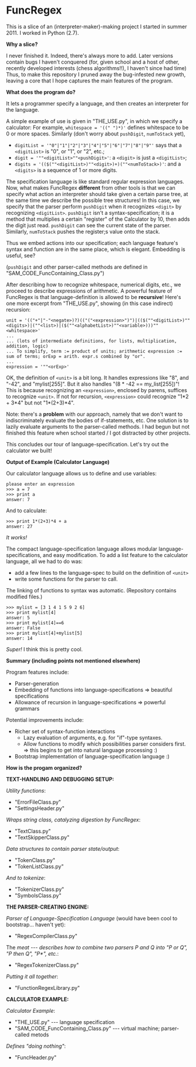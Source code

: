 FuncRegex
=========



This is a slice of an (interpreter-maker)-making project I started in summer 2011. I worked in Python (2.7). 


**Why a slice?**

I never finished it. 
Indeed, there's always more to add. Later versions contain bugs I haven't conquered
(for, given school and a host of other, recently developed interests (chess algorithms!!), I haven't since had time)
Thus, to make this repository I pruned away the bug-infested new growth,
leaving a core that I hope captures the main features of the program.



**What does the program do?**

It lets a programmer specify a language, and then creates an interpreter for the language.

A simple example of use is given in "THE_USE.py", in which we specify a calculator:
For example, `whitespace = '((" ")*)'` defines whitespace to be 0 or more spaces.
Similarly (don't worry about `pushDigit`, `numToStack` yet),

* `digitList = '"0"|"1"|"2"|"3"|"4"|"5"|"6"|"7"|"8"|"9"'` says that a `<digitList>` is "0", or "1", or "2", etc.;
* `digit = '""<digitList>""<pushDigit>'`: a `<digit>` is just a `<digitList>`;
* `digits = '(($(""<digitList>)""<digit>)+)(""<numToStack>)'`: and a `<digits>` is a sequence of 1 or more digits.

The specification language is like standard regular expression languages.
Now, what makes FuncRegex **different** from other tools is that we can specify
what action an interpreter should take given a certain parse tree, at the same time we describe
the possible tree structures! In this case, we specify that the parser perform `pushDigit`
when it recognizes `<digit>` by recognizing `<digitList>`. `pushDigit` isn't a syntax-specification; it is a
method that multiplies a certain "register" of the Calculator by 10, then adds the digit just read.
`pushDigit` can see the current state of the parser.
Similarly, `numToStack` pushes the register;s value onto the stack.

Thus we embed actions into our specification; each language feature's syntax and function are in the same place,
which is elegant. Embedding is useful, see?

(`pushDigit` and other parser-called methods are defined in "SAM\_CODE\_FuncContaining_Class.py")

After describing how to recognize whitespace, numerical digits, etc.,
we proceed to describe expressions of arithmetic. A powerful feature of FuncRegex is that language-definition
is allowed to be **recursive**! Here's one more excerpt from "THE_USE.py", showing (in this case indirect) recursion:

    unit = '(("+"|"-"<negate>)?)(("("<expression>")")|(($(""<digitList>)""<digits>)|(""<list>)|($(""<alphabetList>)""<variable>)))""<whitespace>'
    ...
    ... (lots of intermediate definitions, for lists, multiplication, addition, logic)
    ... To simplify, term := product of units; arithmetic expression := sum of terms; orExp = arith. expr.s combined by "or".
    ...
    expression = '""<orExp>'

OK, the definition of `<unit>` is a bit long. It handles expressions like "8", and "-42", and "mylist[255]".
But it also handles "(8 * -42 == my_list[255])"! This is because recognizing an `<expression>`, enclosed by parens,
suffices to recognize `<unit>`. If not for recursion, `<expression>` could recognize "1\*2 + 3\*4" but not "1\*(2+3)\*4".

Note: there's a **problem** with our approach, namely that we don't want to
indiscriminately evaluate the bodies of if-statements, etc. One solution is to lazily evaluate arguments to the
parser-called methods. I had begun but not finished this feature when school started / I got distracted by other projects. 

This concludes our tour of language-specification. Let's try out the calculator we built!




**Output of Example (Calculator Language)**

Our calculator language allows us to define and use variables:

    please enter an expression
    >>> a = 7
    >>> print a
    answer: 7

And to calculate:

    >>> print 1*(2+3)*4 + a
    answer: 27

_It works!_

The compact language-specification language allows modular language-specifications, and easy modification.
To add a list feature to the calculator language, all we had to do was:
* add a few lines to the language-spec to build on the definition of `<unit>`
* write some functions for the parser to call.

The linking of functions to syntax was automatic. (Repository contains modified files.)

    >>> mylist = [3 1 4 1 5 9 2 6]
    >>> print mylist[4]
    answer: 5
    >>> print mylist[4]==6
    answer: False
    >>> print mylist[4]+mylist[5]
    answer: 14

_Super!_
I think this is pretty cool.


**Summary (including points not mentioned elsewhere)**

Program features include:
* Parser-generation
* Embedding of functions into language-specifications => beautiful specifications
* Allowance of recursion in language-specifications => powerful grammars

Potential improvements include:
* Richer set of syntax-function interactions
    * Lazy evaluation of arguments, e.g. for "if"-type syntaxes.
    * Allow functions to modify which possibilities parser considers first. => this begins to get into natural language processing :)
* Bootstrap implementation of language-specification language :)



**How is the progam organized?**

**TEXT-HANDLING AND DEBUGGING SETUP:**

_Utility functions_:
* "ErrorFileClass.py"
* "SettingsHeader.py"

_Wraps string class, catalyzing digestion by FuncRegex_:
* "TextClass.py"
* "TextSkipperClass.py"

_Data structures to contain parser state/output_:
* "TokenClass.py"
* "TokenListClass.py"

_And to tokenize_:
* "TokenizerClass.py"
* "SymbolsClass.py"

**THE PARSER-CREATING ENGINE:**

_Parser of Language-Specification Language_ (would have been cool to bootstrap... haven't yet):
* "RegexCompilerClass.py"

The _meat_ --- _describes how to combine two parsers P and Q into "P or Q", "P then Q", "P*", etc._:
* "RegexTokenizerClass.py"

_Putting it all together_:
* "FunctionRegexLibrary.py"

**CALCULATOR EXAMPLE:**

_Calculator Example_:
* "THE_USE.py" --- language specification
* "SAM\_CODE\_FuncContaining_Class.py" --- virtual machine; parser-called metods

_Defines "doing nothing"_:
* "FuncHeader.py"
